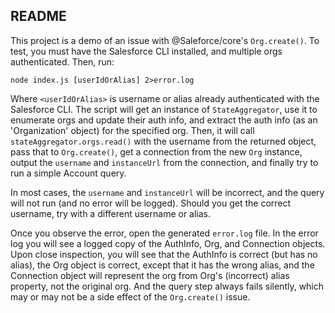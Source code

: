 ## README

This project is a demo of an issue with @Saleforce/core's `Org.create()`.  To test, you must have the Salesforce CLI installed, and multiple orgs authenticated.  Then, run:

```shell
node index.js [userIdOrAlias] 2>error.log
```

Where `<userIdOrAlias>` is username or alias already authenticated with the Salesforce CLI.  The script will get an instance of `StateAggregator`, use it to enumerate orgs and update their auth info, and extract the auth info (as an 'Organization' object) for the specified org.  Then, it will call `stateAggregator.orgs.read()` with the username from the returned object, pass that to `Org.create()`, get a connection from the new `Org` instance, output the `username` and `instanceUrl` from the connection, and finally try to run a simple Account query.

In most cases, the `username` and `instanceUrl` will be incorrect, and the query will not run (and no error will be logged).  Should you get the correct username, try with a different username or alias.

Once you observe the error, open the generated `error.log` file.  In the error log you will see a logged copy of the AuthInfo, Org, and Connection objects.  Upon close inspection, you will see that the AuthInfo is correct (but has no alias), the Org object is correct, except that it has the wrong alias, and the Connection object will represent the org from Org's (incorrect) alias property, not the original org.  And the query step always fails silently, which may or may not be a side effect of the `Org.create()` issue.  